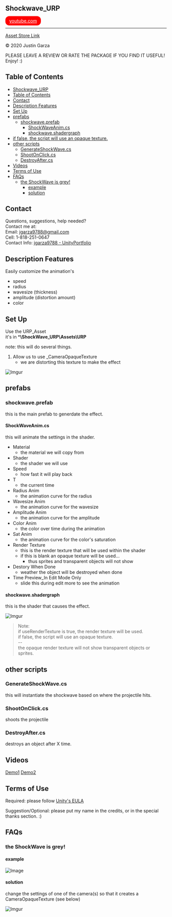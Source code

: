 Shockwave_URP
---

<a href="https://www.youtube.com/watch?v=lg5CAIxP-ww" style="background-color: red; border-radius: 12px; color: white; padding: 6px 12px">
youtube.com
</a>

---

[Asset Store Link](http://u3d.as/1xYk)  

© 2020 Justin Garza

PLEASE LEAVE A REVIEW OR RATE THE PACKAGE IF YOU FIND IT USEFUL!
Enjoy! :)

## Table of Contents

<!--TOC-->
- [Shockwave\_URP](#shockwave_urp)
- [Table of Contents](#table-of-contents)
- [Contact](#contact)
- [Description Features](#description-features)
- [Set Up](#set-up)
- [prefabs](#prefabs)
	- [shockwave.prefab](#shockwaveprefab)
		- [ShockWaveAnim.cs](#shockwaveanimcs)
		- [shockwave.shadergraph](#shockwaveshadergraph)
- [if false, the script will use an opaque texture.](#if-false-the-script-will-use-an-opaque-texture)
- [other scripts](#other-scripts)
	- [GenerateShockWave.cs](#generateshockwavecs)
	- [ShootOnClick.cs](#shootonclickcs)
	- [DestroyAfter.cs](#destroyaftercs)
- [Videos](#videos)
- [Terms of Use](#terms-of-use)
- [FAQs](#faqs)
	- [the ShockWave is grey!](#the-shockwave-is-grey)
		- [example](#example)
		- [solution](#solution)

<!--TOC-->

## Contact

Questions, suggestions, help needed?  
Contact me at:  
Email: jgarza9788@gmail.com  
Cell: 1-818-251-0647  
Contact Info: [jgarza9788 - UnityPortfolio](https://github.com/jgarza9788/UnityPortfolio)  

## Description Features

Easily customize the animation's

* speed
* radius
* wavesize (thickness)
* amplitude (distortion amount)
* color

## Set Up

Use the URP_Asset  
it's in ***\ShockWave_URP\Assets\URP**

note: this will do several things.

1. Allow us to use _CameraOpaqueTexture
   * we are distorting this texture to make the effect

![Imgur](https://i.imgur.com/HgPbaSN.png)

## prefabs

### shockwave.prefab

this is the main prefab to generdate the effect.

#### ShockWaveAnim.cs

this will animate the settings in the shader.

* Material
  * the material we will copy from
* Shader
  * the shader we will use
* Speed
  * how fast it will play back
* T
  * the current time
* Radius Anim
  * the animation curve for the radius
* Wavesize Anim
  * the animation curve for the wavesize
* Amplitude Anim
  * the animation curve for the amplitude
* Color Anim
  * the color over time during the animation
* Sat Anim
  * the animation curve for the color's saturation
* Render Texture  
  * this is the render texture that will be used within the shader
  * if this is blank an opaque texture will be used...  
    *  thus sprites and transparent objects will not show
* Destory When Done
  * weather the object will be destroyed when done
* Time Preview_In Edit Mode Only
  * slide this during edit more to see the animation

#### shockwave.shadergraph

this is the shader that causes the effect.

![Imgur](https://imgur.com/zlutoFP.png)

>Note:  
if useRenderTexture is true, the render texture will be used.  
if false, the script will use an opaque texture.  
--  
the opaque render texture will not show transparent objects or sprites.  



## other scripts

### GenerateShockWave.cs

this will instantiate the shockwave based on where the projectile hits.

### ShootOnClick.cs

shoots the projectile

### DestroyAfter.cs

destroys an object after X time.

## Videos

[Demo1](https://www.youtube.com/watch?v=lg5CAIxP-ww)
[Demo2](https://www.youtube.com/watch?v=Z_wAd-TFDAY)

## Terms of Use

Required:
please follow [Unity's EULA](https://unity3d.com/legal/as_terms) 

Suggestion/Optional:
please put my name in the credits, or in the special thanks section. :)  



## FAQs

### the ShockWave is grey!

#### example

![Image](https://i.imgur.com/erOB8di.png)

#### solution

change the settings of one of the camera(s) so that it creates a CameraOpaqueTexture (see below)

![Imgur](https://i.imgur.com/vk3a1D7.png)


